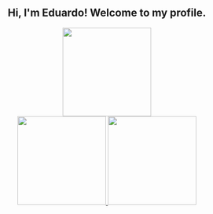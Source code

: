 <div align="center">
  <h2>Hi, I'm Eduardo! Welcome to my profile.</h2>
</div>

<div align="center">
  <img src="https://media.tenor.com/ynYPim7RM8wAAAAi/lain-serial-experiments-lain.gif" width="180px" height="180px" />
<!-- ![serial experiments lain](https://media.tenor.com/ynYPim7RM8wAAAAi/lain-serial-experiments-lain.gif) -->
</div>
  
<div align="center">  
  <a href="https://github.com/eduardofreitas2">
  <img height="180px" src="https://github-readme-stats.vercel.app/api?username=eduardofreitas2&show_icons=true&theme=dark&include_all_commits=true&count_private=true"/>
  <img height="180px" src="https://github-readme-stats.vercel.app/api/top-langs/?username=eduardofreitas2&layout=compact&langs_count=7&theme=dark&count_private=true"/>
</div>
